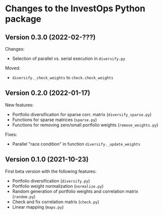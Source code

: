 # Changes to the InvestOps Python package

## Version 0.3.0 (2022-02-???)

Changes:

- Selection of parallel vs. serial execution in `diversify.py`

Moved:

- `diversify._check_weights` to `check.check_weights`


## Version 0.2.0 (2022-01-17)

New features:

- Portfolio diversification for sparse corr. matrix (`diversify_sparse.py`)
- Functions for sparse matrices (`sparse.py`)
- Functions for removing zero/small portfolio weights (`remove_weights.py`)

Fixes:

- Parallel "race condition" in function `diversify._update_weights`


## Version 0.1.0 (2021-10-23)

First beta version with the following features:

- Portfolio diversification (`diversify.py`)
- Portfolio weight normalization (`normalize.py`)
- Random generation of portfolio weights and correlation matrix (`random.py`)
- Check and fix correlation matrix (`check.py`)
- Linear mapping (`maps.py`)
